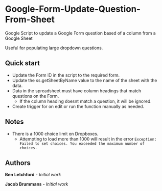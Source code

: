 # Google-Form-Update-Question-From-Sheet
Google Script to update a Google Form question based of a column from a Google Sheet

Useful for populating large dropdown questions.

## Quick start

- Update the Form ID  in the script to the required form.
- Update the ss.getSheetByName value to the name of the sheet with the data.
- Data in the spreadsheet must have column headings that match questions on the Form.
  - If the column heading doesnt match a question, it will be ignored.
- Create trigger for on edit or run the function manually as needed.

## Notes

- There is a 1000 choice limit on Dropboxes.
  - Attempting to load more than 1000 will result in the error `Exception: Failed to set choices. You exceeded the maximum number of choices.`

## Authors

**Ben Letchford** - *Initial work*

**Jacob Brummans** - *Initial work*
